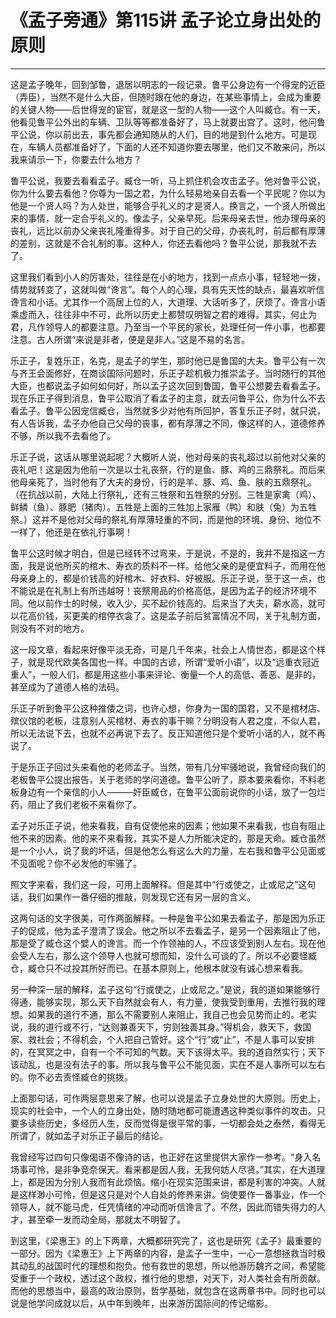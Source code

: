 # 《孟子旁通》第115讲 孟子论立身出处的原则

------

这是孟子晚年，回到邹鲁，退居以明志的一段记录。鲁平公身边有一个得宠的近臣（弄臣），当然不是什么大臣，但随时跟在他的身边，在某些事情上，会成为重要的关键人物——后世得宠的宦官，就是这一型的人物——这个人叫臧仓。有一天，他看见鲁平公外出的车辆、卫队等等都准备好了，马上就要出宫了。这时，他问鲁平公说，你以前出去，事先都会通知随从的人们，目的地是到什么地方。可是现在，车辆人员都准备好了，下面的人还不知道你要去哪里，他们又不敢来问，所以我来请示一下，你要去什么地方？

鲁平公说，我要去看看孟子。臧仓一听，马上抓住机会攻击孟子。他对鲁平公说，你为什么要去看他？你尊为一国之君，为什么轻易地亲自去看一个平民呢？你以为他是一个贤人吗？为人处世，能够合乎礼义的才是贤人。换言之，一个贤人所做出来的事情，就一定合乎礼义的。像孟子，父亲早死。后来母亲去世，他办理母亲的丧礼，远比以前办父亲丧礼隆重得多。对于自己的父母，办丧礼时，前后都有厚薄的差别，这就是不合礼制的事。这种人，你还去看他吗？鲁平公说，那我就不去了。

这里我们看到小人的厉害处，往往是在小的地方，找到一点点小事，轻轻地一拨，情势就转变了，这就叫做“谗言”。每个人的心理，具有先天性的缺点，最喜欢听信谗言和小话。尤其作一个高居上位的人，大道理、大话听多了，厌烦了。谗言小语乘虚而入，往往非中不可，此所以历史上都赞叹明智之君的难得。其实，何止为君，凡作领导人的都要注意。乃至当一个平民的家长，处理任何一件小事，也都要注意。古人所谓“来说是非者，便是是非人。”这是不易的名言。

乐正子，复姓乐正，名克，是孟子的学生，那时他已是鲁国的大夫。鲁平公有一次与齐王会面修好，在商谈国际问题时，乐正子趁机极力推崇孟子。当时随行的其他大臣，也都说孟子如何如何好，所以孟子这次回到鲁国，鲁平公想要去看看孟子。现在乐正子得到消息，鲁平公取消了看孟子的主意，就去问鲁平公，你为什么不去看孟子。鲁平公因宠信臧仓，当然就多少对他有所回护，答复乐正子时，就只说，有人告诉我，孟子办他自己父母的丧事，都有厚薄之不同，像这样的人，道德修养不够，所以我不去看他了。

乐正子说，这话从哪里说起呢？大概听人说，他对母亲的丧礼超过以前他对父亲的丧礼吧！这是因为他前一次是以士礼丧祭，行的是鱼、豚、鸡的三鼎祭礼。而后来他母亲死了，当时他有了大夫的身份，行的是羊、豚、鸡、鱼、肤的五鼎祭礼。（在抗战以前，大陆上行祭礼，还有三牲祭和五牲祭的分别。三牲是家禽（鸡）、鲜鳞（鱼）、豚肥（猪肉）。五牲是上面的三牲加上家雁（鸭）和肤（兔）为五牲祭。）这并不是他对父母的祭礼有厚薄轻重的不同，而是他的环境、身份、地位不一样了，他还是在依礼行事啊！

鲁平公这时候才明白，但是已经转不过弯来，于是说，不是的，我并不是指这一方面，我是说他所买的棺木、寿衣的质料不一样。给他父亲的是便宜料子，而用在他母亲身上的，都是价钱高的好棺木、好衣料、好被服。乐正子说，至于这一点，也不能说是在礼制上有所违越呀！丧祭用品的价格高低，是因为孟子的经济环境不同。他以前作士的时候，收入少，买不起价钱高的。后来当了大夫，薪水高，就可以花高价钱，买更美的棺停衣衾了。这是孟子前后贫富情况不同，关于礼制方面，则没有不对的地方。

这一段文章，看起来好像平淡无奇，可是几千年来，社会上人情世态，都是这个样子，就是现代欧美各国也一样。中国的古谚，所谓“爱听小语”，以及“远重衣冠近重人”，一般人们，都是用这些小事来评论、衡量一个人的高低、善恶、是非的，甚至成为了道德人格的法码。

乐正子听到鲁平公这种推倭之词，也许心想，你身为一国的国君，又不是棺材店、殡仪馆的老板，注意别人买棺材、寿衣的事干嘛？分明没有人君之度，不似人君，所以无法说下去，也就不必再说下去了。反正知道他只是个爱听小话的人，就不再说了。

于是乐正子回过头来看他的老师孟子。当然，带有几分牢骚地说，我曾经向我们的老板鲁平公提出报告，关于老师的学问道德。鲁平公听了，原本要来看你，不料老板身边有一个亲信的小人———奸臣臧仓，在鲁平公面前说你的小话，放了一包烂药，阻止了我们老板不来看你了。

孟子对乐正子说，他来看我，自有促使他来的因素；他如果不来看我，也自有阻止他不来的因素。他的来不来看我，其实不是人力所能决定的，那是天命。臧仓虽然是一个小人，说了我的坏话，但是他怎么有这么大的力量，左右我和鲁平公见面或不见面呢？你不必发他的牢骚了。

照文字来看，我们这一段，可用上面解释。但是其中“行或使之，止或尼之”这句话，我们如果作一番仔细的推敲，则发现它还有另一层的含义。

这两句话的文字很美，可作两面解释。一种是鲁平公如果去看孟子，那是因为乐正子的促成，他为孟子澄清了误会。他之所以不去看孟子，是另一个因素阻止了他，那是受了臧仓这个嬖人的谗言。而一个作领袖的人，不应该受到别人左右。现在他会受人左右，那么这个领导人也就可想而知，没什么可谈的了。所以不必要怪臧仓，臧仓只不过投其所好而已。在基本原则上，他根本就没有诚心想来看我。

另一种深一层的解释，孟子这句“行或使之，止或尼之。”是说，我的道如果能够行得通，能够实现，那么天下自然就会有人，有力量，使我受到重用，去推行我的理想。如果我的道行不通，那么不需要别人来阻止，我自己也会见势而止的。老实说，我的道行或不行，“达则兼善天下，穷则独善其身。”得机会，救天下，救国家、救社会；不得机会，个人把自己管好。这个“行”或“止”，不是人事可以安排的，在冥冥之中，自有一个不可知的气数。天下该得太平。我的道自然实行；天下该动乱，也是没有法子的事。所以我与鲁平公不能见面，实在不是人事所可以左右的。你不必去责怪臧仓的挑拨。

上面那句话，可作两层意思来了解，也可以说是孟子立身处世的大原则。历史上，现实的社会中，一个人的立身出处，随时随地都可能遭遇这种类似事件的攻击。只要多读些历史，多经历人生，反而觉得是很平常的事，一切都会处之泰然，看得无所谓了，就如孟子对乐正子最后的结论。

我曾经写过四句只像偈语不像诗的话，也正好在这里提供大家作一参考。“身入名场事可怜，是非争竞奈保天。看来都是因人我，无我何妨人尽贤。”其实，在大道理上，都是因为分别人我而有此烦恼。缩小在现实范围来讲，都是利害的冲突。人就是这样渺小可怜，但是这只是对个人自处的修养来讲。倘使要作一番事业，作一个领导人，就不能马虎，任凭情绪的冲动而听信谗言了。不然，因此而错失得力的人才，甚至牵一发而动全局，那就太不明智了。

到这里，《梁惠王》的上下两章，大概都研究完了，这也是研究《孟子》最重要的一部分。因为《梁惠王》上下两章的内容，是孟子一生中，一心一意想拯救当时极其动乱的战国时代的理想和抱负。他有救世的思想，所以他游历魏齐之间，希望能受重于一个政权，透过这个政权，推行他的思想，对天下，对人类社会有所贡献。而他的思想当中，最高的政治原则，哲学基础，就包含在这两章书中。同时也可以说是他学问成就以后，从中年到晚年，出来游历国际间的传记缩影。


